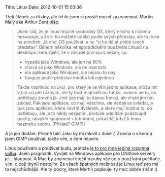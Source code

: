 Title: Linux
Date: 2012-10-01 15:03:36

Třetí článek za tři dny, ale tohle jsem si prostě musel zaznamenat. Martin Malý aka Arthur Dent [píše](http://www.misantrop.info/galaxy-tab-2-7-0-a-androidi-tablety-vubec/):

> Jsem rád, že je linux hrozně svobodný OS, který nikoho k ničemu nesvazuje, a že si ho můžete udělat podle svých představ, ale to je mi na pendrek. Já
> chci OS používat, a ne “si ho dělat podle svých představ”. Během několika let sporadického používání Linuxů na desktopu jsem zjistil, že v zásadě
> pracuju s něčím, co:
>
> - vypadá jako Windows, ale jen na 90%
> - chová se jako Windows, ale ne naprosto
> - má aplikace jako Windows, ale nejsou to ony
> - funguje podle představ mnoha lidí najednou
>
> Takže například na úkol, pro který je ve Win jedna aplikace, můžu mít v Lin asi pět různých, ale ty buď mají většinu funkcí, ovšem ne tu, co potřebuju
> zrovna já. Jiné zas mají tu danou funkci, ale chybí jim ten základ. Pak jsou aplikace, co mají všechno, ale nedají se ovládat, a pak jsou aplikace,
> které navrhl dyslektik, a které mají možná to, co potřebuju, ale já to nikdy nezjistím, protože odmítám podstoupit pocity, obvykle spojované s
> lobotomií, pokaždé, když k tomu bazmeku sednu. (Příklad? GIMP!)

A já jen dodám: Přesně tak! Jako by mi mluvil z duše :) Zrovna o víkendu jsem GIMP používal, takže vím, o čem mluvím.

Linux používám a používat budu, protože [je to pro mne jediná rozumná volba]({filename}2012-07-06_jaky-si-mam-vybrat-linux.md). Jsem pragmatik. Vyvíjet na Windows aplikace pro UNIXové servery je... hloupost. A Mac by znamenal otočit naruby vše co o používání počítače vím, o což (nyní) nestojím. Ze všech špatných možností je Linux teď pro mě ta nejschůdnější. Ale ty pocity, které Martin popisuje, ty moc dobře znám :)
